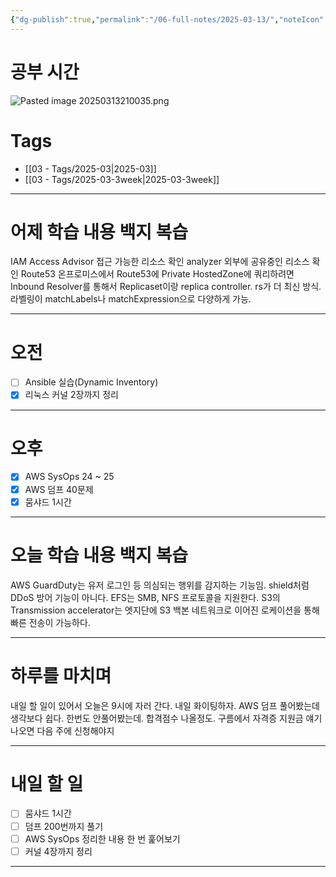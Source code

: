 ```yaml
---
{"dg-publish":true,"permalink":"/06-full-notes/2025-03-13/","noteIcon":""}
---
```


# 공부 시간
![Pasted image 20250313210035.png](/img/user/image/Pasted%20image%2020250313210035.png)
# Tags
- [[03 - Tags/2025-03\|2025-03]]
- [[03 - Tags/2025-03-3week\|2025-03-3week]]

---
# 어제 학습 내용 백지 복습
IAM Access Advisor 접근 가능한 리소스 확인
analyzer 외부에 공유중인 리소스 확인
Route53
온프로미스에서 Route53에 Private HostedZone에 쿼리하려면 Inbound Resolver를 통해서 
Replicaset이랑 replica controller. rs가 더 최신 방식. 라벨링이 matchLabels나 matchExpression으로 다양하게 가능.

---
# 오전
- [ ] Ansible 실습(Dynamic Inventory)
- [x] 리눅스 커널 2장까지 정리
---
# 오후
- [x] AWS SysOps 24 ~ 25
- [x] AWS 덤프 40문제
- [x] 뭄샤드 1시간
---
# 오늘 학습 내용 백지 복습
AWS GuardDuty는 유저 로그인 등 의심되는 행위를 감지하는 기능임. shield처럼 DDoS 방어 기능이 아니다.
EFS는 SMB, NFS 프로토콜을 지원한다.
S3의 Transmission accelerator는 엣지단에 S3 백본 네트워크로 이어진 로케이션을 통해 빠른 전송이 가능하다.

---
# 하루를 마치며
내일 할 일이 있어서 오늘은 9시에 자러 간다.
내일 화이팅하자. AWS 덤프 풀어봤는데 생각보다 쉽다. 한번도 안풀어봤는데. 합격점수 나올정도.
구름에서 자격증 지원금 얘기 나오면 다음 주에 신청해야지

---
# 내일 할 일
- [ ] 뭄샤드 1시간
- [ ] 덤프 200번까지 풀기
- [ ] AWS SysOps 정리한 내용 한 번 훑어보기
- [ ] 커널 4장까지 정리
---